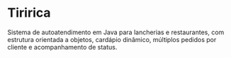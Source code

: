 # Tiririca
Sistema de autoatendimento em Java para lancherias e restaurantes, com estrutura orientada a objetos, cardápio dinâmico, múltiplos pedidos por cliente e acompanhamento de status.
